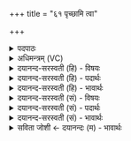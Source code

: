 +++
title = "६१ पृच्छामि त्वा"

+++
<details><summary>पदपाठः</summary>

पृ॒च्छामि॑। त्वा॒। पर॑म्। अन्त॑म्। पृ॒थि॒व्याः। पृ॒च्छामि॑। यत्र॑। भुव॑नस्य। नाभिः॑। पृ॒च्छामि॑। त्वा॒। वृष्णः॑। अश्व॑स्य। रेतः॑। पृ॒च्छामि॑। वा॒चः। प॒र॒मम्। व्यो॒मेति॒ विऽओ॑म। ६१।
</details>

<details><summary>अधिमन्त्रम् (VC)</summary>

- प्रष्टा देवता
- प्रजापतिर्ऋषिः
- निचृत्त्रिष्टुप्
- धैवतः
</details>

<details><summary>दयानन्द-सरस्वती (हि) - विषयः</summary>

फिर भी अगले मन्त्र में प्रश्नों को कहते हैं ॥
</details>

<details><summary>दयानन्द-सरस्वती (हि) - पदार्थः</summary>

पदार्थान्वयभाषाः -  हे विद्वान् जन ! मैं (त्वा) आप को (पृथिव्याः) पृथिवी के (अन्तम्, परम्) परभाग अवधि को (पृच्छामि) पूछता (यत्र) जहाँ इस (भुवनस्य) लोक का (नाभिः) मध्य से खेंच के बन्धन करता है, उस को (पृच्छामि) पूछता हूँ। जो (वृष्णः) सेचनकर्त्ता (अश्वस्य) बलवान् पुरुष का (रेतः) पराक्रम है, उस को (पृच्छामि) पूछता हूँ और (वाचः) तीन वेदरूप वाणी के (परमम्) उत्तम (व्योम) आकाशरूप स्थान को (त्वा) आप से (पृच्छामि) पूछता हूँ, आप उत्तर कहिये ॥६१ ॥
</details>

<details><summary>दयानन्द-सरस्वती (हि) - भावार्थः</summary>

भावार्थभाषाः -  पृथिवी की सीमा क्या? जगत् का आकर्षण से बन्धन कौन? बली जन का पराक्रम कौन? और वाणी का पारगन्ता कौन है? इन चार प्रश्नों के उत्तर अगले मन्त्र में जानने चाहियें ॥६१ ॥
</details>

<details><summary>दयानन्द-सरस्वती (सं) - विषयः</summary>

पुनः प्रश्नानाह ॥
</details>

<details><summary>दयानन्द-सरस्वती (सं) - पदार्थः</summary>

पदार्थान्वयभाषाः -  हे विद्वन्नहं त्वा त्वां पृथिव्या अन्तं परं पृच्छामि यत्र भुवनस्य नाभिरस्ति, तं पृच्छामि यद् वृष्णोऽश्वस्य रेतोऽस्ति, तत्पृच्छामि वाचः परमं व्योम, त्वा पृच्छामीति वदोत्तराणि ॥६१ ॥
</details>

<details><summary>दयानन्द-सरस्वती (सं) - भावार्थः</summary>

भावार्थभाषाः -  पृथिव्याः सीमा लोकस्याकर्षणेन बन्धनं, बलिनो जनस्य पराक्रमो वाक्पारगश्च कोऽस्तीत्येतेषां प्रश्नानामुत्तराणि परस्मिन् मन्त्रे वेदितव्यानि ॥६१ ॥
</details>

<details><summary>सविता जोशी ← दयानन्दः (म) - भावार्थः</summary>

भावार्थभाषाः -  पृथ्वीची सीमा कोणती? या जगाचा आकर्षणकर्ता (धारणकर्ता) कोण आहे? पराक्रमी बलवान माणसांच्या पराक्रमाचा आधार कोणता? वाणीचा यथायोग्य उपयोग कोण करतो? या प्रश्नाची उत्तरे पुढील मंत्रात आहेत.
</details>